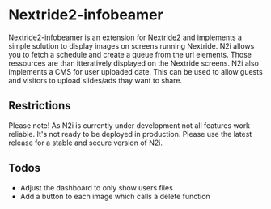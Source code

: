 # Nextride2-infobeamer
Nextride2-infobeamer is an extension for [Nextride2](https://github.com/HackerspaceBielefeld/Nextride2) and implements a simple solution to display images on screens running Nextride.
N2i allows you to fetch a schedule and create a queue from the url elements. Those ressources are than itteratively displayed on the Nextride screens.
N2i also implements a CMS for user uploaded date. This can be used to allow guests and visitors to upload slides/ads thay want to share.

## Restrictions
Please note! As N2i is currently under development not all features work reliable. It's not ready to be deployed in production.
Please use the latest release for a stable and secure version of N2i.

## Todos
* Adjust the dashboard to only show users files
* Add a button to each image which calls a delete function